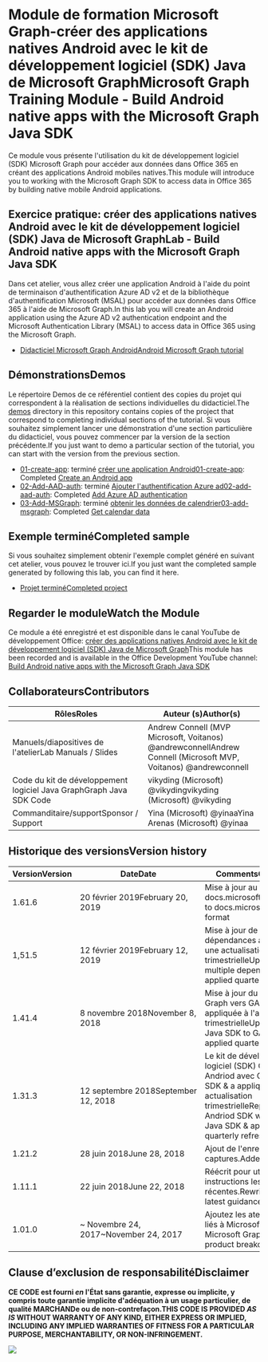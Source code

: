 # <a name="microsoft-graph-training-module---build-android-native-apps-with-the-microsoft-graph-java-sdk"></a><span data-ttu-id="96c18-101">Module de formation Microsoft Graph-créer des applications natives Android avec le kit de développement logiciel (SDK) Java de Microsoft Graph</span><span class="sxs-lookup"><span data-stu-id="96c18-101">Microsoft Graph Training Module - Build Android native apps with the Microsoft Graph Java SDK</span></span>

<span data-ttu-id="96c18-102">Ce module vous présente l'utilisation du kit de développement logiciel (SDK) Microsoft Graph pour accéder aux données dans Office 365 en créant des applications Android mobiles natives.</span><span class="sxs-lookup"><span data-stu-id="96c18-102">This module will introduce you to working with the Microsoft Graph SDK to access data in Office 365 by building native mobile Android applications.</span></span>

## <a name="lab---build-android-native-apps-with-the-microsoft-graph-java-sdk"></a><span data-ttu-id="96c18-103">Exercice pratique: créer des applications natives Android avec le kit de développement logiciel (SDK) Java de Microsoft Graph</span><span class="sxs-lookup"><span data-stu-id="96c18-103">Lab - Build Android native apps with the Microsoft Graph Java SDK</span></span>

<span data-ttu-id="96c18-104">Dans cet atelier, vous allez créer une application Android à l'aide du point de terminaison d'authentification Azure AD v2 et de la bibliothèque d'authentification Microsoft (MSAL) pour accéder aux données dans Office 365 à l'aide de Microsoft Graph.</span><span class="sxs-lookup"><span data-stu-id="96c18-104">In this lab you will create an Android application using the Azure AD v2 authentication endpoint and the Microsoft Authentication Library (MSAL) to access data in Office 365 using the Microsoft Graph.</span></span>

- [<span data-ttu-id="96c18-105">Didacticiel Microsoft Graph Android</span><span class="sxs-lookup"><span data-stu-id="96c18-105">Android Microsoft Graph tutorial</span></span>](https://docs.microsoft.com/graph/tutorials/android)

## <a name="demos"></a><span data-ttu-id="96c18-106">Démonstrations</span><span class="sxs-lookup"><span data-stu-id="96c18-106">Demos</span></span>

<span data-ttu-id="96c18-107">Le [](./demos) répertoire Demos de ce référentiel contient des copies du projet qui correspondent à la réalisation de sections individuelles du didacticiel.</span><span class="sxs-lookup"><span data-stu-id="96c18-107">The [demos](./demos) directory in this repository contains copies of the project that correspond to completing individual sections of the tutorial.</span></span> <span data-ttu-id="96c18-108">Si vous souhaitez simplement lancer une démonstration d'une section particulière du didacticiel, vous pouvez commencer par la version de la section précédente.</span><span class="sxs-lookup"><span data-stu-id="96c18-108">If you just want to demo a particular section of the tutorial, you can start with the version from the previous section.</span></span>

- <span data-ttu-id="96c18-109">[01-create-app](demos/01-create-app): terminé [créer une application Android](https://docs.microsoft.com/graph/tutorials/android?tutorial-step=1)</span><span class="sxs-lookup"><span data-stu-id="96c18-109">[01-create-app](demos/01-create-app): Completed [Create an Android app](https://docs.microsoft.com/graph/tutorials/android?tutorial-step=1)</span></span>
- <span data-ttu-id="96c18-110">[02-Add-AAD-auth](demos/02-add-aad-auth): terminé [Ajouter l'authentification Azure ad](https://docs.microsoft.com/graph/tutorials/android?tutorial-step=3)</span><span class="sxs-lookup"><span data-stu-id="96c18-110">[02-add-aad-auth](demos/02-add-aad-auth): Completed [Add Azure AD authentication](https://docs.microsoft.com/graph/tutorials/android?tutorial-step=3)</span></span>
- <span data-ttu-id="96c18-111">[03-Add-MSGraph](demos/03-add-msgraph): terminé [obtenir les données de calendrier](https://docs.microsoft.com/graph/tutorials/android?tutorial-step=4)</span><span class="sxs-lookup"><span data-stu-id="96c18-111">[03-add-msgraph](demos/03-add-msgraph): Completed [Get calendar data](https://docs.microsoft.com/graph/tutorials/android?tutorial-step=4)</span></span>

## <a name="completed-sample"></a><span data-ttu-id="96c18-112">Exemple terminé</span><span class="sxs-lookup"><span data-stu-id="96c18-112">Completed sample</span></span>

<span data-ttu-id="96c18-113">Si vous souhaitez simplement obtenir l'exemple complet généré en suivant cet atelier, vous pouvez le trouver ici.</span><span class="sxs-lookup"><span data-stu-id="96c18-113">If you just want the completed sample generated by following this lab, you can find it here.</span></span>

- [<span data-ttu-id="96c18-114">Projet terminé</span><span class="sxs-lookup"><span data-stu-id="96c18-114">Completed project</span></span>](demos/03-add-msgraph)

## <a name="watch-the-module"></a><span data-ttu-id="96c18-115">Regarder le module</span><span class="sxs-lookup"><span data-stu-id="96c18-115">Watch the Module</span></span>

<span data-ttu-id="96c18-116">Ce module a été enregistré et est disponible dans le canal YouTube de développement Office: [créer des applications natives Android avec le kit de développement logiciel (SDK) Java de Microsoft Graph](https://youtu.be/Yk0FMwXanck)</span><span class="sxs-lookup"><span data-stu-id="96c18-116">This module has been recorded and is available in the Office Development YouTube channel: [Build Android native apps with the Microsoft Graph Java SDK](https://youtu.be/Yk0FMwXanck)</span></span>

## <a name="contributors"></a><span data-ttu-id="96c18-117">Collaborateurs</span><span class="sxs-lookup"><span data-stu-id="96c18-117">Contributors</span></span>

| <span data-ttu-id="96c18-118">Rôles</span><span class="sxs-lookup"><span data-stu-id="96c18-118">Roles</span></span>                | <span data-ttu-id="96c18-119">Auteur (s)</span><span class="sxs-lookup"><span data-stu-id="96c18-119">Author(s)</span></span>                                               |
| -------------------- | ------------------------------------------------------- |
| <span data-ttu-id="96c18-120">Manuels/diapositives de l'atelier</span><span class="sxs-lookup"><span data-stu-id="96c18-120">Lab Manuals / Slides</span></span> | <span data-ttu-id="96c18-121">Andrew Connell (MVP Microsoft, Voitanos) @andrewconnell</span><span class="sxs-lookup"><span data-stu-id="96c18-121">Andrew Connell (Microsoft MVP, Voitanos) @andrewconnell</span></span> |
| <span data-ttu-id="96c18-122">Code du kit de développement logiciel Java Graph</span><span class="sxs-lookup"><span data-stu-id="96c18-122">Graph Java SDK Code</span></span>  | <span data-ttu-id="96c18-123">vikyding (Microsoft) @vikyding</span><span class="sxs-lookup"><span data-stu-id="96c18-123">vikyding (Microsoft) @vikyding</span></span>                          |
| <span data-ttu-id="96c18-124">Commanditaire/support</span><span class="sxs-lookup"><span data-stu-id="96c18-124">Sponsor / Support</span></span>    | <span data-ttu-id="96c18-125">Yina (Microsoft) @yinaa</span><span class="sxs-lookup"><span data-stu-id="96c18-125">Yina Arenas (Microsoft) @yinaa</span></span>                          |

## <a name="version-history"></a><span data-ttu-id="96c18-126">Historique des versions</span><span class="sxs-lookup"><span data-stu-id="96c18-126">Version history</span></span>

| <span data-ttu-id="96c18-127">Version</span><span class="sxs-lookup"><span data-stu-id="96c18-127">Version</span></span> | <span data-ttu-id="96c18-128">Date</span><span class="sxs-lookup"><span data-stu-id="96c18-128">Date</span></span>               | <span data-ttu-id="96c18-129">Comments</span><span class="sxs-lookup"><span data-stu-id="96c18-129">Comments</span></span>                                                                   |
| ------- | ------------------ | -------------------------------------------------------------------------- |
| <span data-ttu-id="96c18-130">1.6</span><span class="sxs-lookup"><span data-stu-id="96c18-130">1.6</span></span>     | <span data-ttu-id="96c18-131">20 février 2019</span><span class="sxs-lookup"><span data-stu-id="96c18-131">February 20, 2019</span></span>  | <span data-ttu-id="96c18-132">Mise à jour au format docs.microsoft.com</span><span class="sxs-lookup"><span data-stu-id="96c18-132">Updated to docs.microsoft.com format</span></span>      |
| <span data-ttu-id="96c18-133">1,5</span><span class="sxs-lookup"><span data-stu-id="96c18-133">1.5</span></span>     | <span data-ttu-id="96c18-134">12 février 2019</span><span class="sxs-lookup"><span data-stu-id="96c18-134">February 12, 2019</span></span>  | <span data-ttu-id="96c18-135">Mise à jour de plusieurs dépendances appliquées à une actualisation trimestrielle</span><span class="sxs-lookup"><span data-stu-id="96c18-135">Updated multiple dependencies applied quarterly refresh</span></span>                    |
| <span data-ttu-id="96c18-136">1.4</span><span class="sxs-lookup"><span data-stu-id="96c18-136">1.4</span></span>     | <span data-ttu-id="96c18-137">8 novembre 2018</span><span class="sxs-lookup"><span data-stu-id="96c18-137">November 8, 2018</span></span>   | <span data-ttu-id="96c18-138">Mise à jour du SDK Java Graph vers GA v1 & appliquée à l'actualisation trimestrielle</span><span class="sxs-lookup"><span data-stu-id="96c18-138">Updated Graph Java SDK to GA v1 & applied quarterly refresh</span></span>                |
| <span data-ttu-id="96c18-139">1.3</span><span class="sxs-lookup"><span data-stu-id="96c18-139">1.3</span></span>     | <span data-ttu-id="96c18-140">12 septembre 2018</span><span class="sxs-lookup"><span data-stu-id="96c18-140">September 12, 2018</span></span> | <span data-ttu-id="96c18-141">Le kit de développement logiciel (SDK) Graph Andriod avec Graph Java SDK & a appliqué une actualisation trimestrielle</span><span class="sxs-lookup"><span data-stu-id="96c18-141">Replaced Graph Andriod SDK with Graph Java SDK & applied quarterly refresh</span></span> |
| <span data-ttu-id="96c18-142">1.2</span><span class="sxs-lookup"><span data-stu-id="96c18-142">1.2</span></span>     | <span data-ttu-id="96c18-143">28 juin 2018</span><span class="sxs-lookup"><span data-stu-id="96c18-143">June 28, 2018</span></span>      | <span data-ttu-id="96c18-144">Ajout de l'enregistrement de captures.</span><span class="sxs-lookup"><span data-stu-id="96c18-144">Added screencast.</span></span>                                                          |
| <span data-ttu-id="96c18-145">1.1</span><span class="sxs-lookup"><span data-stu-id="96c18-145">1.1</span></span>     | <span data-ttu-id="96c18-146">22 juin 2018</span><span class="sxs-lookup"><span data-stu-id="96c18-146">June 22, 2018</span></span>      | <span data-ttu-id="96c18-147">Réécrit pour utiliser les instructions les plus récentes.</span><span class="sxs-lookup"><span data-stu-id="96c18-147">Rewritten to use latest guidance.</span></span>                                          |
| <span data-ttu-id="96c18-148">1.0</span><span class="sxs-lookup"><span data-stu-id="96c18-148">1.0</span></span>     | <span data-ttu-id="96c18-149">~ Novembre 24, 2017</span><span class="sxs-lookup"><span data-stu-id="96c18-149">~November 24, 2017</span></span> | <span data-ttu-id="96c18-150">Ajoutez les ateliers produits liés à Microsoft Graph.</span><span class="sxs-lookup"><span data-stu-id="96c18-150">Add Microsoft Graph related product breakouts.</span></span>                             |

## <a name="disclaimer"></a><span data-ttu-id="96c18-151">Clause d’exclusion de responsabilité</span><span class="sxs-lookup"><span data-stu-id="96c18-151">Disclaimer</span></span>

<span data-ttu-id="96c18-152">**CE CODE est fourni _en_ l'État sans garantie, expresse ou implicite, y compris toute garantie implicite d'adéquation à un usage particulier, de qualité MARCHANDe ou de non-contrefaçon.**</span><span class="sxs-lookup"><span data-stu-id="96c18-152">**THIS CODE IS PROVIDED _AS IS_ WITHOUT WARRANTY OF ANY KIND, EITHER EXPRESS OR IMPLIED, INCLUDING ANY IMPLIED WARRANTIES OF FITNESS FOR A PARTICULAR PURPOSE, MERCHANTABILITY, OR NON-INFRINGEMENT.**</span></span>

<img src="https://telemetry.sharepointpnp.com/msgraph-training-android" />
